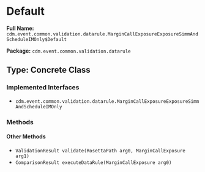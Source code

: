 # Default

**Full Name:** `cdm.event.common.validation.datarule.MarginCallExposureExposureSimmAndScheduleIMOnly$Default`

**Package:** `cdm.event.common.validation.datarule`

## Type: Concrete Class

### Implemented Interfaces

- `cdm.event.common.validation.datarule.MarginCallExposureExposureSimmAndScheduleIMOnly`

### Methods

#### Other Methods

- `ValidationResult validate(RosettaPath arg0, MarginCallExposure arg1)`
- `ComparisonResult executeDataRule(MarginCallExposure arg0)`

